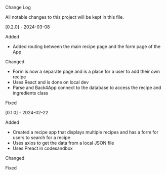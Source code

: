 Change Log 

All notable changes to this project will be kept in this file. 

[0.2.0] - 2024-03-08

Added
- Added routing between the main recipe page and the form page of the App 

Changed
- Form is now a separate page and is a place for a user to add their own recipe
- Uses React and is done on local dev
- Parse and Back4App connect to the database to access the recipe and ingredients class 

Fixed

[0.1.0] - 2024-02-22

Added
- Created a recipe app that displays multiple recipes and has a form for users to search for a recipe
- Uses axios to get the data from a local JSON file
- Uses Preact in codesandbox

Changed

Fixed
